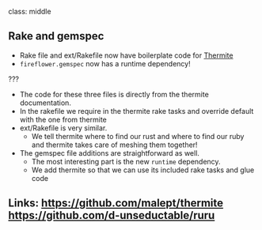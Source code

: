 class: middle
## Rake and gemspec

- Rake file and ext/Rakefile now have boilerplate code for [Thermite](https://github.com/malept/thermite)
- `fireflower.gemspec` now has a runtime dependency!

???
- The code for these three files is directly from the thermite documentation.
- In the rakefile we require in the thermite rake tasks and override default
  with the one from thermite
- ext/Rakefile is very similar.
  - We tell thermite where to find our rust and where to find our ruby and
    thermite takes care of meshing them together!
- The gemspec file additions are straightforward as well.
  - The most interesting part is the new `runtime` dependency.
  - We add thermite so that we can use its included rake tasks and glue code

Links:
https://github.com/malept/thermite
https://github.com/d-unseductable/ruru
---
